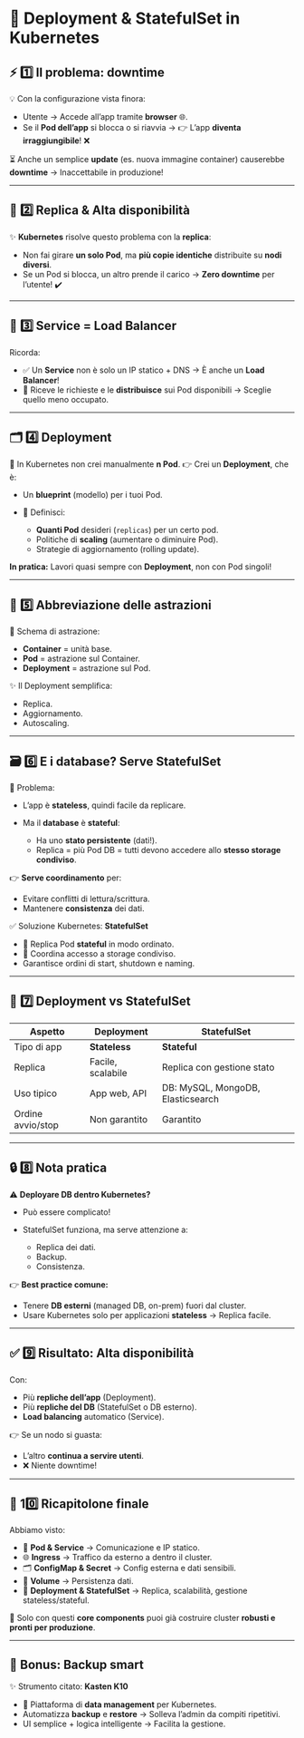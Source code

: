 # 🚀 Deployment & StatefulSet in Kubernetes

## ⚡ 1️⃣ Il problema: downtime

💡 Con la configurazione vista finora:

* Utente → Accede all’app tramite **browser** 🌐.
* Se il **Pod dell’app** si blocca o si riavvia → 👉 L’app **diventa irraggiungibile**! ❌

⏳ Anche un semplice **update** (es. nuova immagine container) causerebbe **downtime** → Inaccettabile in produzione!

---

## 🔗 2️⃣ Replica & Alta disponibilità

✨ **Kubernetes** risolve questo problema con la **replica**:

* Non fai girare **un solo Pod**, ma **più copie identiche** distribuite su **nodi diversi**.
* Se un Pod si blocca, un altro prende il carico → **Zero downtime** per l’utente! ✔️

---

## 🧩 3️⃣ Service = Load Balancer

Ricorda:

* ✅ Un **Service** non è solo un IP statico + DNS → È anche un **Load Balancer**!
* 📡 Riceve le richieste e le **distribuisce** sui Pod disponibili → Sceglie quello meno occupato.

---

## 🗂️ 4️⃣ Deployment

🚀 In Kubernetes non crei manualmente **n Pod**.
👉 Crei un **Deployment**, che è:

* Un **blueprint** (modello) per i tuoi Pod.
* 📑 Definisci:

  * **Quanti Pod** desideri (`replicas`) per un certo pod.
  * Politiche di **scaling** (aumentare o diminuire Pod).
  * Strategie di aggiornamento (rolling update).

**In pratica:**
Lavori quasi sempre con **Deployment**, non con Pod singoli!

---

## 🧵 5️⃣ Abbreviazione delle astrazioni

📌 Schema di astrazione:

* **Container** = unità base.
* **Pod** = astrazione sul Container.
* **Deployment** = astrazione sul Pod.

✨ Il Deployment semplifica:

* Replica.
* Aggiornamento.
* Autoscaling.

---

## 🗃️ 6️⃣ E i database? Serve **StatefulSet**

📌 Problema:

* L’app è **stateless**, quindi facile da replicare.
* Ma il **database** è **stateful**:

  * Ha uno **stato persistente** (dati!).
  * Replica = più Pod DB = tutti devono accedere allo **stesso storage condiviso**.

👉 **Serve coordinamento** per:

* Evitare conflitti di lettura/scrittura.
* Mantenere **consistenza** dei dati.

✅ Soluzione Kubernetes: **StatefulSet**

* 🔗 Replica Pod **stateful** in modo ordinato.
* 📌 Coordina accesso a storage condiviso.
* Garantisce ordini di start, shutdown e naming.

---

## 🧩 7️⃣ Deployment vs StatefulSet

| **Aspetto**       | **Deployment**    | **StatefulSet**                   |
| ----------------- | ----------------- | --------------------------------- |
| Tipo di app       | **Stateless**     | **Stateful**                      |
| Replica           | Facile, scalabile | Replica con gestione stato        |
| Uso tipico        | App web, API      | DB: MySQL, MongoDB, Elasticsearch |
| Ordine avvio/stop | Non garantito     | Garantito                         |

---

## 🔒 8️⃣ Nota pratica

⚠️ **Deployare DB dentro Kubernetes?**

* Può essere complicato!
* StatefulSet funziona, ma serve attenzione a:

  * Replica dei dati.
  * Backup.
  * Consistenza.

👉 **Best practice comune:**

* Tenere **DB esterni** (managed DB, on-prem) fuori dal cluster.
* Usare Kubernetes solo per applicazioni **stateless** → Replica facile.

---

## ✅ 9️⃣ Risultato: Alta disponibilità

Con:

* Più **repliche dell’app** (Deployment).
* Più **repliche del DB** (StatefulSet o DB esterno).
* **Load balancing** automatico (Service).

👉 Se un nodo si guasta:

* L’altro **continua a servire utenti**.
* ❌ Niente downtime!

---

## 📌 10️⃣ Ricapitolone finale

Abbiamo visto:

* 🧩 **Pod & Service** → Comunicazione e IP statico.
* 🌐 **Ingress** → Traffico da esterno a dentro il cluster.
* 🗂️ **ConfigMap & Secret** → Config esterna e dati sensibili.
* 💾 **Volume** → Persistenza dati.
* 🚀 **Deployment & StatefulSet** → Replica, scalabilità, gestione stateless/stateful.

💪 Solo con questi **core components** puoi già costruire cluster **robusti e pronti per produzione**.

---

## 🎉 Bonus: Backup smart

✨ Strumento citato: **Kasten K10**

* 🔄 Piattaforma di **data management** per Kubernetes.
* Automatizza **backup** e **restore** → Solleva l’admin da compiti ripetitivi.
* UI semplice + logica intelligente → Facilita la gestione.
